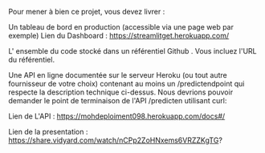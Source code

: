 Pour mener à bien ce projet, vous devez livrer :

Un tableau de bord en production (accessible via une page web par exemple)
    Lien du Dashboard : https://streamlitget.herokuapp.com/


L' ensemble du code stocké dans un référentiel Github . Vous incluez l'URL du référentiel.

Une API en ligne documentée sur le serveur Heroku (ou tout autre fournisseur de votre choix) contenant au moins un /predictendpoint qui respecte la description technique ci-dessus. Nous devrions pouvoir demander le point de terminaison de l'API /predicten utilisant curl: 

  Lien de L'API : https://mohdeploiment098.herokuapp.com/docs#/


  Lien de la presentation : https://share.vidyard.com/watch/nCPp2ZoHNxems6VRZZKgTG?
